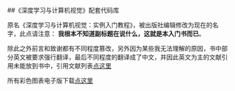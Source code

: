 ##《深度学习与计算机视觉》配套代码库  


原名《深度学习与计算机视觉：实例入门教程》，被出版社编辑修改为现在的名字，此点请注意： **我根本不知道副标题在说什么，这就是本入门书而已**。  


除此之外前言和致谢都有不同程度篡改，另外因为某些我无法理解的原因，书中部分英文被要求强行翻译，最后不同程度的翻译成了中文，并因此英文为主的文献引用未能放到书中，引用文献列表[点这里](https://github.com/frombeijingwithlove/dlcv_for_beginners/blob/master/reference.pdf)  

所有彩色图表电子版下载[点这里](https://github.com/frombeijingwithlove/dlcv_book_pretrained_caffe_models/tree/master/figs_n_plots)  
